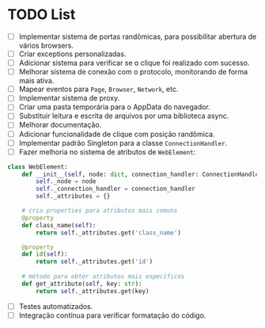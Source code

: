 # TODO List

- [ ] Implementar sistema de portas randômicas, para possibilitar
abertura de vários browsers.
- [ ] Criar exceptions personalizadas.
- [ ] Adicionar sistema para verificar se o clique foi realizado 
com sucesso.
- [ ] Melhorar sistema de conexão com o protocolo, monitorando de forma
mais ativa.
- [ ] Mapear eventos para `Page`, `Browser`, `Network`, etc.
- [ ] Implementar sistema de proxy.
- [ ] Criar uma pasta temporária para o AppData do navegador.
- [ ] Substituir leitura e escrita de arquivos por uma biblioteca async.
- [ ] Melhorar documentação.
- [ ] Adicionar funcionalidade de clique com posição randômica.
- [ ] Implementar padrão Singleton para a classe `ConnectionHandler`.
- [ ] Fazer melhoria no sistema de atributos de `WebElement`:

```python
class WebElement:
    def __init__(self, node: dict, connection_handler: ConnectionHandler):
        self._node = node
        self._connection_handler = connection_handler
        self._attributes = {}

    # cria properties para atributos mais comuns
    @property
    def class_name(self):
        return self._attributes.get('class_name')

    @property
    def id(self):
        return self._attributes.get('id')
    
    # método para obter atributos mais específicos
    def get_attribute(self, key: str):
        return self._attributes.get(key)
```

- [ ] Testes automatizados.
- [ ] Integração contínua para verificar formatação do código.
